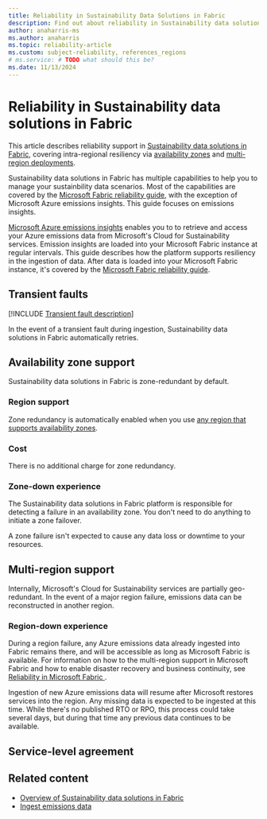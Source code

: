 ```yaml
---
title: Reliability in Sustainability Data Solutions in Fabric
description: Find out about reliability in Sustainability data solutions in Fabric, including availability zones and multi-region deployments.
author: anaharris-ms 
ms.author: anaharris
ms.topic: reliability-article
ms.custom: subject-reliability, references_regions
# ms.service: # TODO what should this be?
ms.date: 11/13/2024
---
```


# Reliability in Sustainability data solutions in Fabric

This article describes reliability support in [Sustainability data solutions in Fabric](/industry/sustainability/sustainability-data-solutions-fabric/get-started-overview), covering intra-regional resiliency via [availability zones](#availability-zone-support) and [multi-region deployments](#multi-region-support).

Sustainability data solutions in Fabric has multiple capabilities to help you to manage your sustainbility data scenarios. Most of the capabilities are covered by the [Microsoft Fabric reliability guide](./reliability-fabric.md), with the exception of Microsoft Azure emissions insights. This guide focuses on emissions insights.

[Microsoft Azure emissions insights](/industry/sustainability/sustainability-data-solutions-fabric/azure-emissions-insights-overview) enables you to to retrieve and access your Azure emissions data from Microsoft's Cloud for Sustainability services. Emission insights are loaded into your Microsoft Fabric instance at regular intervals. This guide describes how the platform supports resiliency in the ingestion of data. After data is loaded into your Microsoft Fabric instance, it's covered by the [Microsoft Fabric reliability guide](./reliability-fabric.md).

## Transient faults

[!INCLUDE [Transient fault description](includes/reliability-transient-fault-description-include.md)]

In the event of a transient fault during ingestion, Sustainability data solutions in Fabric automatically retries.

## Availability zone support

Sustainability data solutions in Fabric is zone-redundant by default.

### Region support

Zone redundancy is automatically enabled when you use [any region that supports availability zones](./availability-zones-service-support.md#azure-regions-with-availability-zone-support).

### Cost

There is no additional charge for zone redundancy.

### Zone-down experience

The Sustainability data solutions in Fabric platform is responsible for detecting a failure in an availability zone. You don't need to do anything to initiate a zone failover.

A zone failure isn't expected to cause any data loss or downtime to your resources.

## Multi-region support

Internally, Microsoft's Cloud for Sustainability services are partially geo-redundant. In the event of a major region failure, emissions data can be reconstructed in another region.

### Region-down experience

During a region failure, any Azure emissions data already ingested into Fabric remains there, and will be accessible as long as Microsoft Fabric is available. For information on how to the multi-region support in Microsoft Fabric and how to enable disaster recovery and business continuity, see [Reliability in Microsoft Fabric ](./reliability-fabric.md).

Ingestion of new Azure emissions data will resume after Microsoft restores services into the region. Any missing data is expected to be ingested at this time. While there's no published RTO or RPO, this process could take several days, but during that time any previous data continues to be available.

## Service-level agreement

<!-- TODO Asked PG. Might also have a link to the Fabric SLA here? -->

## Related content

- [Overview of Sustainability data solutions in Fabric](/industry/sustainability/sustainability-data-solutions-fabric/get-started-overview)
- [Ingest emissions data](/industry/sustainability/sustainability-data-solutions-fabric/azure-emissions-insights-ingest)
